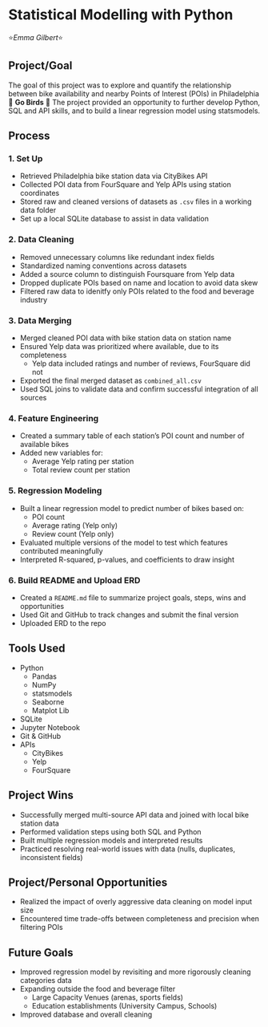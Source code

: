 # Statistical Modelling with Python
:star:*Emma Gilbert*:star:


## Project/Goal

The goal of this project was to explore and quantify the relationship between bike availability and nearby Points of Interest (POIs) in Philadelphia 🦅 **Go Birds** 🦅
The project provided an opportunity to further develop Python, SQL and API skills, and to build a linear regression model using statsmodels.


## Process

### 1. Set Up

- Retrieved Philadelphia bike station data via CityBikes API
- Collected POI data from FourSquare and Yelp APIs using station coordinates
- Stored raw and cleaned versions of datasets as `.csv` files in a working data folder
- Set up a local SQLite database to assist in data validation
  
### 2. Data Cleaning

- Removed unnecessary columns like redundant index fields
- Standardized naming conventions across datasets
- Added a source column to distinguish Foursquare from Yelp data
- Dropped duplicate POIs based on name and location to avoid data skew
- Filtered raw data to idenitfy only POIs related to the food and beverage industry

### 3. Data Merging

- Merged cleaned POI data with bike station data on station name
- Ensured Yelp data was prioritized where available, due to its completeness
    - Yelp data included ratings and number of reviews, FourSquare did not
- Exported the final merged dataset as `combined_all.csv`
- Used SQL joins to validate data and confirm successful integration of all sources

### 4. Feature Engineering

- Created a summary table of each station’s POI count and number of available bikes
- Added new variables for:
    - Average Yelp rating per station
    - Total review count per station

### 5. Regression Modeling

- Built a linear regression model to predict number of bikes based on:
    - POI count
    - Average rating (Yelp only)
    - Review count (Yelp only)
- Evaluated multiple versions of the model to test which features contributed meaningfully
- Interpreted R-squared, p-values, and coefficients to draw insight

### 6. Build README and Upload ERD

- Created a `README.md` file to summarize project goals, steps, wins and opportunities
- Used Git and GitHub to track changes and submit the final version
- Uploaded ERD to the repo

## Tools Used

- Python
    - Pandas
    - NumPy
    - statsmodels
    - Seaborne
    - Matplot Lib
- SQLite
- Jupyter Notebook
- Git & GitHub
- APIs
    - CityBikes
    - Yelp
    - FourSquare

## Project Wins

- Successfully merged multi-source API data and joined with local bike station data
- Performed validation steps using both SQL and Python
- Built multiple regression models and interpreted results
- Practiced resolving real-world issues with data (nulls, duplicates, inconsistent fields)

## Project/Personal Opportunities

- Realized the impact of overly aggressive data cleaning on model input size
- Encountered time trade-offs between completeness and precision when filtering POIs

## Future Goals

- Improved regression model by revisiting and more rigorously cleaning categories data
- Expanding outside the food and beverage filter
    - Large Capacity Venues (arenas, sports fields)
    - Education establishments (University Campus, Schools)
- Improved database and overall cleaning
